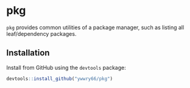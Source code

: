 # pkg
`pkg` provides common utilities of a package manager, such as listing all leaf/dependency packages.

## Installation
Install from GitHub using the `devtools` package:

``` R
devtools::install_github("ywwry66/pkg")
```

